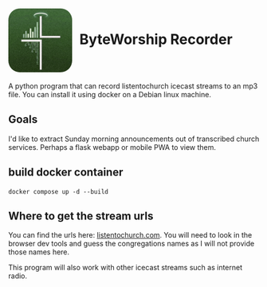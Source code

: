
# <img src="appicon.png" alt="App Icon" width="128" style="vertical-align:middle; margin-right:8px; border-radius:23px;"/> ByteWorship Recorder

A python program that can record listentochurch icecast streams to an mp3 file. You can install it using docker on a Debian linux machine.

## Goals
I'd like to extract Sunday morning announcements out of transcribed church services. Perhaps a flask webapp or mobile PWA to view them.
## build docker container

```
docker compose up -d --build
```
## Where to get the stream urls
You can find the urls here: [listentochurch.com](https://www.listentochurch.com/). You will need to look in the browser dev tools and guess the congregations names as I will not provide those names here.

This program will also work with other icecast streams such as internet radio.